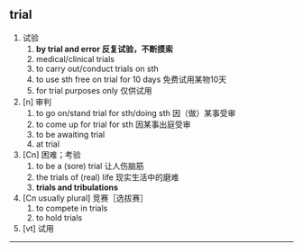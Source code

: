 ## trial
1. 试验
    1. **by trial and error 反复试验，不断摸索**
    2. medical/clinical trials
    3. to carry out/conduct trials on sth
    4. to use sth free on trial for 10 days 免费试用某物10天
    5. for trial purposes only 仅供试用
2. [n] 审判
    1. to go on/stand trial for sth/doing sth 因（做）某事受审
    2. to come up for trial for sth  因某事出庭受审
    3. to be awaiting trial
    4. at trial
3. [Cn] 困难；考验
    1. to be a (sore) trial 让人伤脑筋
    2. the trials of (real) life 现实生活中的磨难
    3. **trials and tribulations**
4. [Cn usually plural] 竞赛［选拔赛］
    1. to compete in trials
    2. to hold trials
4. [vt] 试用

***
##
